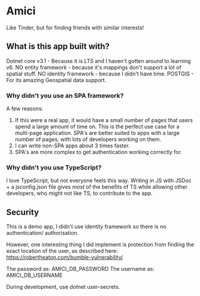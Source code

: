 # Amici

Like Tinder, but for finding friends with similar interests!

## What is this app built with?

Dotnet core v3.1 - Because it is LTS and I haven't gotten around to learning v6.
NO entity framework - because it's mappings don't support a lot of spatial stuff.
NO identity framework - because I didn't have time.
POSTGIS - For its amazing Geospatial data support.

### Why didn't you use an SPA framework?

A few reasons:
1. If this were a real app, it would have a small number of pages that users spend a large amount of time on. 
This is the perfect use case for a multi-page application. SPA's are better suited to apps with a large number of pages, 
with lots of developers working on them.
2. I can write non-SPA apps about 3 times faster.
3. SPA's are more complex to get authentication working correctly for.

### Why didn't you use TypeScript?

I love TypeScript, but not everyone feels this way. Writing in JS with JSDoc + a jsconfig.json file gives _most_ of the benefits of TS while allowing other developers, who might not like TS, to contribute to the app.

## Security

This is a demo app, I didn't use identity framework so there is no authentication/ authorisation.

However, one interesting thing I did implement is protection from finding the exact location of the user, as described here:
https://robertheaton.com/bumble-vulnerability/

The password as: AMICI_DB_PASSWORD
The username as: AMICI_DB_USERNAME

During development, use dotnet user-secrets.